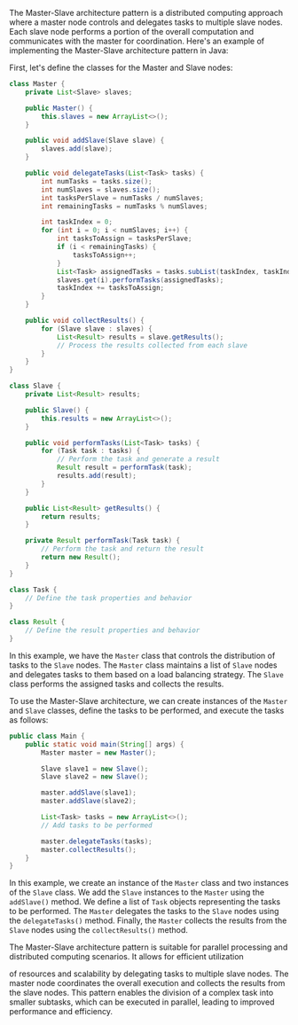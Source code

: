 The Master-Slave architecture pattern is a distributed computing approach where a master node controls and delegates tasks to multiple slave nodes. Each slave node performs a portion of the overall computation and communicates with the master for coordination. Here's an example of implementing the Master-Slave architecture pattern in Java:

First, let's define the classes for the Master and Slave nodes:

```java
class Master {
    private List<Slave> slaves;

    public Master() {
        this.slaves = new ArrayList<>();
    }

    public void addSlave(Slave slave) {
        slaves.add(slave);
    }

    public void delegateTasks(List<Task> tasks) {
        int numTasks = tasks.size();
        int numSlaves = slaves.size();
        int tasksPerSlave = numTasks / numSlaves;
        int remainingTasks = numTasks % numSlaves;

        int taskIndex = 0;
        for (int i = 0; i < numSlaves; i++) {
            int tasksToAssign = tasksPerSlave;
            if (i < remainingTasks) {
                tasksToAssign++;
            }
            List<Task> assignedTasks = tasks.subList(taskIndex, taskIndex + tasksToAssign);
            slaves.get(i).performTasks(assignedTasks);
            taskIndex += tasksToAssign;
        }
    }

    public void collectResults() {
        for (Slave slave : slaves) {
            List<Result> results = slave.getResults();
            // Process the results collected from each slave
        }
    }
}

class Slave {
    private List<Result> results;

    public Slave() {
        this.results = new ArrayList<>();
    }

    public void performTasks(List<Task> tasks) {
        for (Task task : tasks) {
            // Perform the task and generate a result
            Result result = performTask(task);
            results.add(result);
        }
    }

    public List<Result> getResults() {
        return results;
    }

    private Result performTask(Task task) {
        // Perform the task and return the result
        return new Result();
    }
}

class Task {
    // Define the task properties and behavior
}

class Result {
    // Define the result properties and behavior
}
```

In this example, we have the `Master` class that controls the distribution of tasks to the `Slave` nodes. The `Master` class maintains a list of `Slave` nodes and delegates tasks to them based on a load balancing strategy. The `Slave` class performs the assigned tasks and collects the results.

To use the Master-Slave architecture, we can create instances of the `Master` and `Slave` classes, define the tasks to be performed, and execute the tasks as follows:

```java
public class Main {
    public static void main(String[] args) {
        Master master = new Master();

        Slave slave1 = new Slave();
        Slave slave2 = new Slave();

        master.addSlave(slave1);
        master.addSlave(slave2);

        List<Task> tasks = new ArrayList<>();
        // Add tasks to be performed

        master.delegateTasks(tasks);
        master.collectResults();
    }
}
```

In this example, we create an instance of the `Master` class and two instances of the `Slave` class. We add the `Slave` instances to the `Master` using the `addSlave()` method. We define a list of `Task` objects representing the tasks to be performed. The `Master` delegates the tasks to the `Slave` nodes using the `delegateTasks()` method. Finally, the `Master` collects the results from the `Slave` nodes using the `collectResults()` method.

The Master-Slave architecture pattern is suitable for parallel processing and distributed computing scenarios. It allows for efficient utilization

of resources and scalability by delegating tasks to multiple slave nodes. The master node coordinates the overall execution and collects the results from the slave nodes. This pattern enables the division of a complex task into smaller subtasks, which can be executed in parallel, leading to improved performance and efficiency.